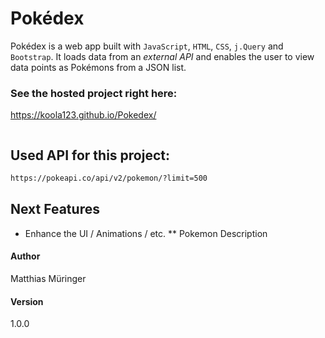 # Pokédex

Pokédex is a web app built with `JavaScript`, `HTML`, `CSS`, `j.Query` and `Bootstrap`.
It loads data from an *external API* and enables the user to view data points as Pokémons from a JSON list.


### See the hosted project right here:
https://koola123.github.io/Pokedex/

![]()

## Used API for this project:
```html
https://pokeapi.co/api/v2/pokemon/?limit=500
```




## Next Features
* Enhance the UI / Animations / etc.
** Pokemon Description

#### Author
Matthias Müringer

#### Version
1.0.0
